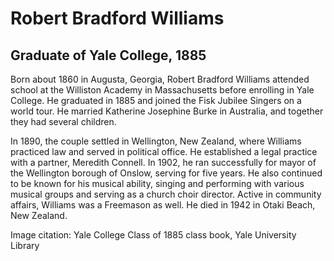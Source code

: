 # Robert Bradford Williams
## Graduate of Yale College, 1885
Born about 1860 in Augusta, Georgia, Robert Bradford Williams attended school at the Williston Academy in Massachusetts before enrolling in Yale College. He graduated in 1885 and joined the Fisk Jubilee Singers on a world tour. He married Katherine Josephine Burke in Australia, and together they had several children. 

In 1890, the couple settled in Wellington, New Zealand, where Williams practiced law and served in political office. He established a legal practice with a partner, Meredith Connell. In 1902, he ran successfully for mayor of the Wellington borough of Onslow, serving for five years. He also continued to be known for his musical ability, singing and performing with various musical groups and serving as a church choir director. Active in community affairs, Williams was a Freemason as well. He died in 1942 in Otaki Beach, New Zealand.

Image citation: Yale College Class of 1885 class book, Yale University Library
